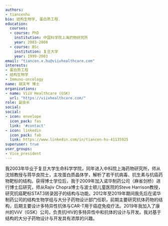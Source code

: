 ```yaml
---
authors:
- tiancenhu
bio: 结构生物学, 蛋白质工程.
education:
  courses:
  - course: PhD
    institution: 中国科学院上海药物研究所
    year: 2003-2008
  - course: BSc
    institution: 复旦大学
    year: 1999-2003
email: "tiancen.x.hu@viivhealthcare.com"
interests:
- 蛋白质工程
- 结构生物学
- Immuno-oncology
name: 胡天岑 博士
organizations:
- name: ViiV Healthcare (GSK)
  url: "https://viivhealthcare.com/"
role: 副会长
social:
social:
- icon: envelope
  icon_pack: fas
  link: '#contact'
- icon: linkedin
  icon_pack: fab
  link: https://www.linkedin.com/in/tiancen-hu-41135925
superuser: true
user_groups:
- Vice_president
---
```


我2003年毕业于复旦大学生命科学学院，同年进入中科院上海药物研究所，师从沈旭教授与蒋华良院士，主攻蛋白质晶体学，解析了若干抗病毒、抗生素与抗癌药物靶标的结构。获得博士学位后，我于2009年加入诺华制药公司（麻省剑桥）进行博士后研究，师从Rajiv Chopra博士与波士顿儿童医院的Steve Harrison教授，研究抗癌靶标STAT3转录因子的结构与功能。2012年至2019年期间我先后在诺华制药公司的结构生物学组与大分子药物设计部门任职，前期主要研究抗体药物的结构，后期主要设计多特异性抗体与CAR-T用于癌症免疫疗法。2019年我加入了康州的ViiV（GSK）公司，负责抗HIV的多特异性中和抗体的设计与开发。我对基于结构的大分子药物设计与开发具有浓厚的兴趣。